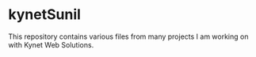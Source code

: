 # kynetSunil
This repository contains various files from many projects I am working on with Kynet Web Solutions.
